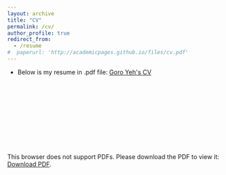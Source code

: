```yaml
---
layout: archive
title: "CV"
permalink: /cv/
author_profile: true
redirect_from:
  - /resume
#  paperurl: 'http://academicpages.github.io/files/cv.pdf'  
---
```


* Below is my resume in .pdf file:
[Goro Yeh's CV](https://drive.google.com/file/d/18Jp9lQVMSj2VNzi6WRnHwBzhAKv25aID/view?usp=sharing)


<!-- ![](http://goroyeh56.github.io/images/CV01.jpg)
![](http://goroyeh56.github.io/images/CV02.jpg) -->
<!-- Google Drive -->


<!-- {% comment %} -->
<!-- <embed src="http://goroyeh56.github.io/files/Goro_CV_medium_general.pdf" /> -->
<object data="https://drive.google.com/file/d/18Jp9lQVMSj2VNzi6WRnHwBzhAKv25aID/view?usp=sharing" type="application/pdf" width="700px" height="700px">
    <embed src="https://drive.google.com/file/d/18Jp9lQVMSj2VNzi6WRnHwBzhAKv25aID/view?usp=sharing">
        <p>This browser does not support PDFs. Please download the PDF to view it: <a href="https://drive.google.com/file/d/18Jp9lQVMSj2VNzi6WRnHwBzhAKv25aID/view?usp=sharing">Download PDF</a>.</p>
    </embed>
</object>

<!-- {% include base_path %} -->
<!-- 
Education
======
* B.S. in IPE, National Tsing Hua University, 2012
* M.S. in Jekyll, GitHub University, 2014
* Ph.D in Version Control Theory, GitHub University, 2018 (expected)

Work experience
======
* Summer 2015: Research Assistant
  * Github University
  * Duties included: Tagging issues
  * Supervisor: Professor Git

* Fall 2015: Research Assistant
  * Github University
  * Duties included: Merging pull requests
  * Supervisor: Professor Hub
  
Skills
======
* Skill 1
* Skill 2
  * Sub-skill 2.1
  * Sub-skill 2.2
  * Sub-skill 2.3
* Skill 3

Publications
======
  <ul>{% for post in site.publications %}
    {% include archive-single-cv.html %}
  {% endfor %}</ul>
  
Talks
======
  <ul>{% for post in site.talks %}
    {% include archive-single-talk-cv.html %}
  {% endfor %}</ul>
  
Teaching
======
  <ul>{% for post in site.teaching %}
    {% include archive-single-cv.html %}
  {% endfor %}</ul>
  
Service and leadership
======
* Currently signed in to 43 different slack teams
 -->
 <!-- {% endcomment %} -->